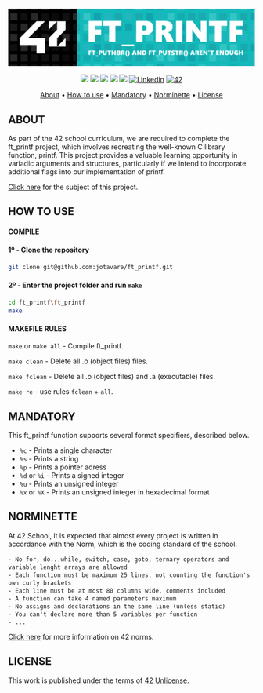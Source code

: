 <p align="center">
  <img src="https://github.com/jotavare/jotavare/blob/main/42/banner/new/42_ft_printf_banner_new.png">
</p>

<p align="center">
	<img src="https://img.shields.io/badge/status-finished-success?color=%2312bab9&style=flat-square" />
	<img src="https://img.shields.io/badge/evaluated-22%20%2F%2012%20%2F%202022-success?color=%2312bab9&style=flat-square" />
	<img src="https://img.shields.io/badge/score-104%20%2F%20100-success?color=%2312bab9&style=flat-square" />
	<img src="https://img.shields.io/github/languages/top/jotavare/ft_printf?color=%2312bab9&style=flat-square" />
	<img src="https://img.shields.io/github/last-commit/jotavare/ft_printf?color=%2312bab9&style=flat-square" />
	<a href='https://www.linkedin.com/in/joaoptoliveira' target="_blank"><img alt='Linkedin' src='https://img.shields.io/badge/LinkedIn-100000?style=flat-square&logo=Linkedin&logoColor=white&labelColor=0A66C2&color=0A66C2'/></a>
	<a href='https://profile.intra.42.fr/users/jotavare' target="_blank"><img alt='42' src='https://img.shields.io/badge/Porto-100000?style=flat-square&logo=42&logoColor=white&labelColor=000000&color=000000'/></a>
</p>

<p align="center">
	<a href="#about">About</a> •
	<a href="#how-to-use">How to use</a> •
	<a href="#mandatory">Mandatory</a> •
	<a href="#norminette">Norminette</a> •
	<a href="#license">License</a>
</p>

## ABOUT
As part of the 42 school curriculum, we are required to complete the ft_printf project, which involves recreating the well-known C library function, printf. This project provides a valuable learning opportunity in variadic arguments and structures, particularly if we intend to incorporate additional flags into our implementation of printf.

<a href="https://github.com/jotavare/ft_printf/blob/master/subject/en_subject_ft_printf.pdf">Click here</a> for the subject of this project.

## HOW TO USE
#### COMPILE
#### 1º - Clone the repository
```bash
git clone git@github.com:jotavare/ft_printf.git
```
#### 2º - Enter the project folder and run `make`
```bash
cd ft_printf\ft_printf
make
```

#### MAKEFILE RULES

`make` or `make all` - Compile ft_printf.

`make clean` - Delete all .o (object files) files.

`make fclean` - Delete all .o (object files) and .a (executable) files.

`make re` - use rules `fclean` + `all`.

## MANDATORY
This ft_printf function supports several format specifiers, described below.

* `%c` - Prints a single character
* `%s` - Prints a string
* `%p` - Prints a pointer adress
* `%d` or `%i` - Prints a signed integer
* `%u` - Prints an unsigned integer
* `%x` or `%X` - Prints an unsigned integer in hexadecimal format

## NORMINETTE
At 42 School, it is expected that almost every project is written in accordance with the Norm, which is the coding standard of the school.

```
- No for, do...while, switch, case, goto, ternary operators and variable lenght arrays are allowed
- Each function must be maximum 25 lines, not counting the function's own curly brackets
- Each line must be at most 80 columns wide, comments included
- A function can take 4 named parameters maximum
- No assigns and declarations in the same line (unless static)
- You can't declare more than 5 variables per function
- ...
```

<a href="https://github.com/jotavare/jotavare/blob/main/42/pdf/en_norm.pdf">Click here</a> for more information on 42 norms.

## LICENSE
<p>
This work is published under the terms of <a href="https://github.com/jotavare/jotavare/blob/main/LICENSE">42 Unlicense</a>.
</p>
